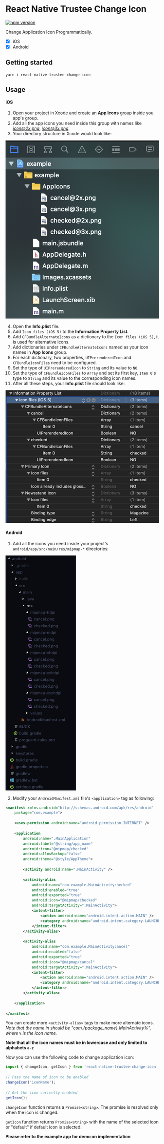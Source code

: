 # React Native Trustee Change Icon

[![npm version](https://badge.fury.io/js/react-native-trustee-change-icon.svg)](https://badge.fury.io/js/react-native-trustee-change-icon)

Change Application Icon Programmatically.
- [x] iOS
- [x] Android

## Getting started

`yarn i react-native-trustee-change-icon`

## Usage

#### iOS

1. Open your project in Xcode and create an **App Icons** group inside you app's group.
2. Add all the app icons you need inside this group with names like *icon@2x.png*, *icon@3x.png*.
3. Your directory structure in Xcode would look like:

![Xcode Directory](images/App_Icons.png)

4. Open the **Info.plist** file.
5. Add `Icon files (iOS 5)` to the **Information Property List**.
6. Add `CFBundleAlternateIcons` as a dictionary to the `Icon files (iOS 5)`, it is used for alternative icons.
7. Add dictionaries under `CFBundleAlternateIcons` named as your icon names in **App Icons** group.
8. For each dictionary, two properties, `UIPrerenderedIcon` and `CFBundleIconFiles` need to be configured.
9. Set the type of `UIPrerenderedIcon` to `String` and its value to `NO`.
10. Set the type of `CFBundleIconFiles` to `Array` and set its first key, `Item 0`'s type to `String` and its value to the corresponding icon names.
11. After all these steps, your **Info.plist** file should look like:

![Info.plist](images/Info.plist.png)

#### Android

1. Add all the icons you need inside your project's `android/app/src/main/res/mipmap-*` directories:

![Android Directory](images/Android_Icons.png)

2. Modify your `AndroidManifest.xml` file's `<application>` tag as following:
```xml
<manifest xmlns:android="http://schemas.android.com/apk/res/android"
    package="com.example">

    <uses-permission android:name="android.permission.INTERNET" />

	<application
		android:name=".MainApplication"
		android:label="@string/app_name"
		android:icon="@mipmap/checked"
		android:allowBackup="false"
		android:theme="@style/AppTheme">

		<activity android:name=".MainActivity" />

		<activity-alias
			android:name="com.example.MainActivitychecked"
			android:enabled="true"
			android:exported="true"
			android:icon="@mipmap/checked"
			android:targetActivity=".MainActivity">
			<intent-filter>
				<action android:name="android.intent.action.MAIN" />
				<category android:name="android.intent.category.LAUNCHER" />
			</intent-filter>
		</activity-alias>

		<activity-alias
			android:name="com.example.MainActivitycancel"
			android:enabled="false"
			android:exported="true"
			android:icon="@mipmap/cancel"
			android:targetActivity=".MainActivity">
			<intent-filter>
				<action android:name="android.intent.action.MAIN" />
				<category android:name="android.intent.category.LAUNCHER" />
			</intent-filter>
		</activity-alias>

	</application>

</manifest>
```
You can create more `<activity-alias>` tags to make more alternate icons.
*Note that the name in <activity-alias> should be "com.{package_name}.MainActivity%", where `%` is the icon name.*

**Note that all the icon names must be in lowercase and only limited to alphabets `a-z`**

Now you can use the following code to change application icon:

```javascript
import { changeIcon, getIcon } from 'react-native-trustee-change-icon';

// Pass the name of icon to be enabled
changeIcon('iconName');

// Get the icon currently enabled
getIcon();
```

`changeIcon` function returns a `Promise<string>`. The promise is resolved only when the icon is changed.

`getIcon` function returns `Promise<string>` with the name of the selected icon or "default" if default icon is selected.

**Please refer to the example app for demo on implementation**